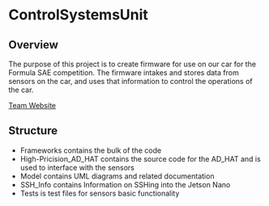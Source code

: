 # ControlSystemsUnit

## Overview
   The purpose of this project is to create firmware for use on our car for the Formula SAE competition. The firmware intakes and stores data from sensors on the car, and uses that information to control the operations of the car.

[Team Website](https://rensselaermotorsport.com/)

## Structure
 - Frameworks contains the bulk of the code
 - High-Pricision_AD_HAT contains the source code for the AD_HAT and is used to interface with the sensors
 - Model contains UML diagrams and related documentation
 - SSH_Info contains Information on SSHing into the Jetson Nano
 - Tests is test files for sensors basic functionality
